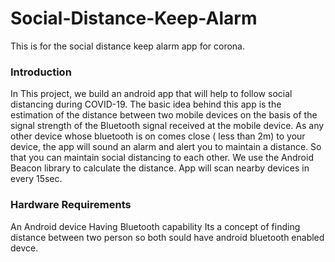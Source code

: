 # Social-Distance-Keep-Alarm
 This is for the social distance keep alarm app for corona.

### Introduction
In This project, we build an android app that will help to follow social distancing during COVID-19. The basic idea behind this app is the estimation of the distance between two mobile devices on the basis of the signal strength of the Bluetooth signal received at the mobile device. As any other device whose bluetooth is on comes close ( less than 2m) to your device, the app will sound an alarm and alert you to maintain a distance. So that you can maintain social distancing to each other. We use the Android Beacon library to calculate the distance. App will scan nearby devices in every 15sec.

### Hardware Requirements
An Android device Having Bluetooth capability Its a concept of finding distance between two person so both sould have android bluetooth enabled devce.
